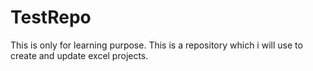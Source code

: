 # TestRepo
This is only for learning purpose.
This is a repository which i will use to create and update excel projects.
